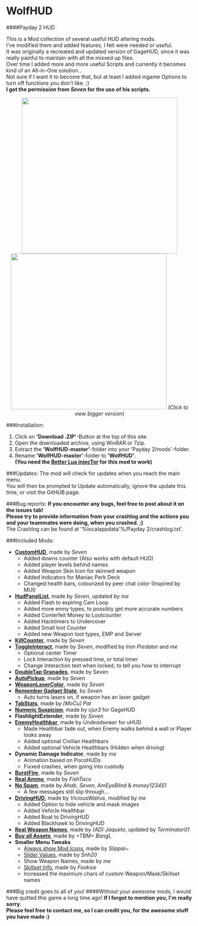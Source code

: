 # WolfHUD
####Payday 2 HUD
  
This is a Mod collection of several useful HUD altering mods.  
I've modified them and added features, I felt were needed or useful.  
It was originally a recreated and updated version of GageHUD, since it was really painful to maintain with all the mixxed up files.  
Over time I added more and more useful Scripts and currently it becomes kind of an All-in-One solution...  
Not sure if I want it to become that, but at least I added ingame Options to turn off functions you don't like. ;)  
__I got the permission from _Seven_ for the use of his scripts.__

<p align="center">
  <img src="http://www.imghost.eu/images/2016/03/03/WolfHUD_1.jpg" width="420"/>
  <img src="http://www.imghost.eu/images/2016/03/03/WolfHUD_2.jpg" width="420"/>
  <i>(Click to view bigger version)</i>
</p>

###Installation:
1. Click on __'Download .ZIP'__-Button at the top of this site.
2. Open the downloaded archive, using WinRAR or 7zip.
3. Extract the __'WolfHUD-master'__-folder into your 'Payday 2/mods'-folder.
4. Rename __'WolfHUD-master'__-folder to __'WolfHUD'__.  
__(You need the [Better Lua injecTor](http://paydaymods.com/download/) for this mod to work)__  

###Updates:
The mod will check for updates when you reach the main menu.  
You will then be prompted to Update automatically, ignore the update this time, or visit the GitHUB page.  

###Bug reports:
__If you encounter any bugs, feel free to post about it on the issues tab!  
Please try to provide information from your crashlog and the actions you and your teammates were doing, when you crashed.  ;)__  
The Crashlog can be found at '%localappdata'%/Payday 2/crashlog.txt'.

###Included Mods:
- __[CustomHUD](https://bitbucket.org/pjal3urb/pd2-mods/src/821eb5239d2c/CustomHUD/)__, made by _Seven_
  - Added downs counter (Also works with default HUD)
  - Added player levels behind names
  - Added Weapon Skin Icon for skinned weapon
  - Added Indicators for Maniac Perk Deck
  - Changed health bars, colourized by peer chat color (Inspired by MUI)
- __[HudPanelList](https://bitbucket.org/pjal3urb/pd2-mods/src/821eb5239d2c9f4d897fcd17b11afdb4df40652f/HUDList/)__, made by _Seven_, updated by _me_
  - Added Flash to expiring Cam Loop
  - Added more enmy types, to possibly get more accurate numbers
  - Added Conterfeit Money to Lootcounter
  - Added Hacktimers to Undercover
  - Added Small loot Counter
  - Added new Weapon loot types, EMP and Server
- __[KillCounter](https://bitbucket.org/pjal3urb/pd2-mods/src/821eb5239d2c9f4d897fcd17b11afdb4df40652f/CustomHUD/Plugins/)__, made by _Seven_
- __[ToggleInteract](https://bitbucket.org/pjal3urb/pd2-mods/src/821eb5239d2c9f4d897fcd17b11afdb4df40652f/ToggleInteract/)__, made by _Seven_, modified by _Iron Predator_ and _me_
  - Optional center Timer
  - Lock Interaction by pressed time, or total timer
  - Change Interaction text when locked, to tell you how to interrupt
- __[DoubleTap Granades](https://bitbucket.org/pjal3urb/pd2-mods/src/821eb5239d2c9f4d897fcd17b11afdb4df40652f/DoubleTapGrenades/)__, made by Seven 
- __[AutoPickup](https://bitbucket.org/pjal3urb/pd2-mods/src/821eb5239d2c9f4d897fcd17b11afdb4df40652f/AutoPickup/)__, made by _Seven_
- __[WeaponLaserColor](http://forums.lastbullet.net/mydownloads.php?action=view_down&did=13508)__, made by _Seven_
- __[Remember Gadget State](https://bitbucket.org/pjal3urb/pd2-mods/src/821eb5239d2c9f4d897fcd17b11afdb4df40652f/PersistentGadgets/)__, by _Seven_
  - Auto turns lasers on, if weapon has an laser gadget
- __[TabStats](https://steamcommunity.com/app/218620/discussions/15/618463738399320805/)__, made by _[MoCu] Pat_
- __[Numeric Suspicion](https://github.com/cjur3/GageHud)__, made by _cjur3_ for GageHUD
- __FlashlightExtender__, made by _Seven_
- __[EnemyHealthbar](http://forums.lastbullet.net/mydownloads.php?action=view_down&did=15127)__, made by _Undeadsewer_ for uHUD
  - Made Healthbar fade out, when Enemy walks behind a wall or Player looks away
  - Added optional Civilian Healthbars
  - Added optional Vehicle Healthbars (Hidden when driving)
- __Dynamic Damage Indicator__, made by _me_
  - Animation based on PocoHUDs
  - Fixxed crashes, when going into custody
- __[BurstFire](https://bitbucket.org/pjal3urb/pd2-mods/src/821eb5239d2c9f4d897fcd17b11afdb4df40652f/BurstFire/)__, made by _Seven_
- __[Real Ammo](http://forums.lastbullet.net/mydownloads.php?action=view_down&did=15108)__, made by _FishTaco_
- __[No Spam](http://steamcommunity.com/app/218620/discussions/15/618457398976607330/)__, made by _Ahab_, _Seven_, _AmEyeBlind_ & _money123451_
  - A few messages still slip through...
- __[DrivingHUD](http://forums.lastbullet.net/mydownloads.php?action=view_down&did=12982)__, made by _ViciousWalrus_, modified by _me_
  - Added Option to hide vehicle and mask images
  - Added Vehicle Healthbar
  - Added Boat to DrivingHUD
  - Added Blackhawk to DrivingHUD
- __[Real Weapon Names](http://forums.lastbullet.net/mydownloads.php?action=view_down&did=15433)__, made by _(AD) Jaqueto_, updated by _Terminator01_
- __[Buy all Assets](http://steamcommunity.com/app/218620/discussions/15/618458030689719683/)__, made by _=TBM= BangL_
- __Smaller Menu Tweaks__
  - [Always show Mod Icons](http://forums.lastbullet.net/mydownloads.php?action=view_down&did=13975), made by _Slippai~_
  - [Slider Values](http://forums.lastbullet.net/mydownloads.php?action=view_down&did=14800), made by _Snh20_
  - Show Weapon Names, made by _me_
  - [Skillset Info](http://forums.lastbullet.net/mydownloads.php?action=view_down&did=15294), made by _Fooksie_
  - Increased the maximum chars of custom Weapon/Mask/Skillset names

###Big credit goes to all of you!
####Without your awesome mods, I would have quitted this game a long time ago! 
__If I forgot to mention you, I'm really sorry.  
Please feel free to contact me, so I can credit you, for the awesome stuff you have made :)__
